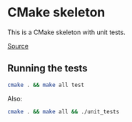 # CMake skeleton

This is a CMake skeleton with unit tests.

[Source](https://github.com/alvarogarcia7/c-simple-sessions/tree/master/skeleton_cmake)

## Running the tests

```bash
cmake . && make all test
```

Also:
```bash
cmake . && make all && ./unit_tests
```
